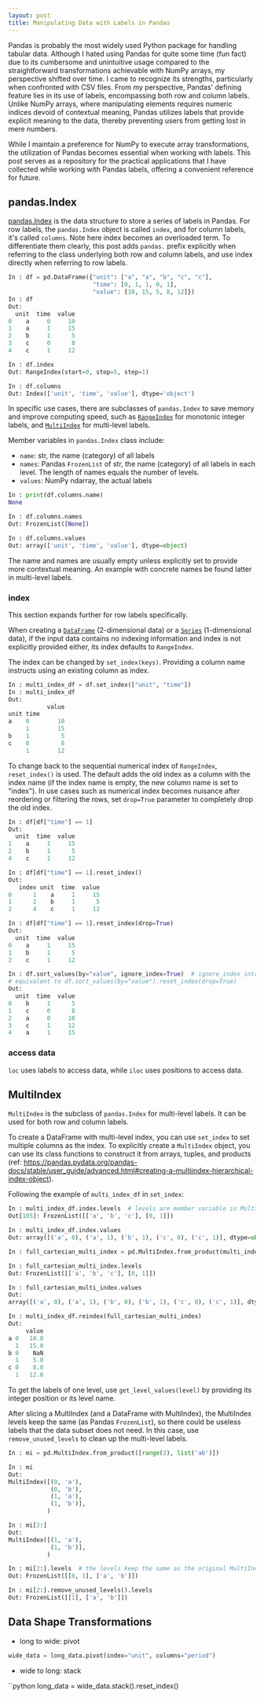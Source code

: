 ```yaml
---
layout: post
title: Manipulating Data with Labels in Pandas
---
```


Pandas is probably the most widely used Python package for handling tabular data. Although I hated using Pandas for quite some time (fun fact) due to its cumbersome and unintuitive usage compared to the straightforward transformations achievable with NumPy arrays, my perspective shifted over time. I came to recognize its strengths, particularly when confronted with CSV files. From my perspective, Pandas' defining feature lies in its use of labels, encompassing both row and column labels. Unlike NumPy arrays, where manipulating elements requires numeric indices devoid of contextual meaning, Pandas utilizes labels that provide explicit meaning to the data, thereby preventing users from getting lost in mere numbers.

While I maintain a preference for NumPy to execute array transformations, the utilization of Pandas becomes essential when working with labels. This post serves as a repository for the practical applications that I have collected while working with Pandas labels, offering a convenient reference for future.

## pandas.Index

[pandas.Index](https://pandas.pydata.org/docs/reference/api/pandas.Index.html) is the data structure to store a series of labels in Pandas. For row labels, the `pandas.Index` object is called `index`, and for column labels, it's called `columns`. Note here index becomes an overloaded term. To differentiate them clearly, this post adds `pandas.` prefix explicitly when referring to the class underlying both row and column labels, and use index directly when referring to row labels.

```python
In : df = pd.DataFrame({"unit": ["a", "a", "b", "c", "c"],
                        "time": [0, 1, 1, 0, 1],
                        "value": [10, 15, 5, 8, 12]})
In : df
Out: 
  unit  time  value
0    a     0     10
1    a     1     15
2    b     1      5
3    c     0      8
4    c     1     12

In : df.index
Out: RangeIndex(start=0, stop=5, step=1)

In : df.columns  
Out: Index(['unit', 'time', 'value'], dtype='object')
```

In specific use cases, there are subclasses of `pandas.Index` to save memory and improve computing speed, such as [`RangeIndex`](https://pandas.pydata.org/docs/reference/api/pandas.RangeIndex.html) for monotonic integer labels, and [`MultiIndex`](https://pandas.pydata.org/docs/reference/api/pandas.MultiIndex.html) for multi-level labels.

Member variables in `pandas.Index` class include:
* `name`: str, the name (category) of all labels
* `names`: Pandas `FrozenList` of str, the name (category) of all labels in each level. The length of names equals the number of levels.
* `values`: NumPy ndarray, the actual labels

```python
In : print(df.columns.name)
None

In : df.columns.names
Out: FrozenList([None])

In : df.columns.values
Out: array(['unit', 'time', 'value'], dtype=object)
```

The name and names are usually empty unless explicitly set to provide more contextual meaning. An example with concrete names be found latter in multi-level labels.

### index

This section expands further for row labels specifically.

When creating a [`DataFrame`](https://pandas.pydata.org/pandas-docs/stable/reference/api/pandas.DataFrame.html#pandas.DataFrame) (2-dimensional data) or a [`Series`](https://pandas.pydata.org/pandas-docs/stable/reference/api/pandas.Series.html#pandas.Series) (1-dimensional data), if the input data contains no indexing information and index is not explicitly provided either, its index defaults to `RangeIndex`.

The index can be changed by `set_index(keys)`. Providing a column name instructs using an existing column as index.

```python
In : multi_index_df = df.set_index(["unit", "time"])
In : multi_index_df
Out: 
           value
unit time       
a    0        10
     1        15
b    1         5
c    0         8
     1        12
```

To change back to the sequential numerical index of `RangeIndex`, `reset_index()` is used. The default adds the old index as a column with the index name (if the index name is empty, the new column name is set to "index"). In use cases such as numerical index becomes nuisance after reordering or filtering the rows, set `drop=True` parameter to completely drop the old index.

```python
In : df[df["time"] == 1]
Out: 
  unit  time  value
1    a     1     15
2    b     1      5
4    c     1     12

In : df[df["time"] == 1].reset_index()
Out: 
   index unit  time  value
0      1    a     1     15
1      2    b     1      5
2      4    c     1     12

In : df[df["time"] == 1].reset_index(drop=True)
Out: 
  unit  time  value
0    a     1     15
1    b     1      5
2    c     1     12

In : df.sort_values(by="value", ignore_index=True)  # ignore_index introduced in pandas version >1.0
# equivalent to df.sort_values(by="value").reset_index(drop=True)
Out:
  unit  time  value
0    b     1      5
1    c     0      8
2    a     0     10
3    c     1     12
4    a     1     15
```

### access data

`loc` uses labels to access data, while `iloc` uses positions to access data.

## MultiIndex

`MultiIndex` is the subclass of `pandas.Index` for multi-level labels. It can be used for both row and column labels.

To create a DataFrame with multi-level index, you can use `set_index` to set multiple columns as the index. To explicitly create a `MultiIndex` object, you can use its class functions to construct it from arrays, tuples, and products (ref: <https://pandas.pydata.org/pandas-docs/stable/user_guide/advanced.html#creating-a-multiindex-hierarchical-index-object>).

Following the example of `multi_index_df` in `set_index`:

```python
In : multi_index_df.index.levels  # levels are member variable in MultiIndex but not in Index
Out[105]: FrozenList([['a', 'b', 'c'], [0, 1]])

In : multi_index_df.index.values
Out: array([('a', 0), ('a', 1), ('b', 1), ('c', 0), ('c', 1)], dtype=object)

In : full_cartesian_multi_index = pd.MultiIndex.from_product(multi_index_df.index.levels)

In : full_cartesian_multi_index.levels
Out: FrozenList([['a', 'b', 'c'], [0, 1]])

In : full_cartesian_multi_index.values
Out: 
array([('a', 0), ('a', 1), ('b', 0), ('b', 1), ('c', 0), ('c', 1)], dtype=object)

In : multi_index_df.reindex(full_cartesian_multi_index)                                 
Out: 
     value
a 0   10.0
  1   15.0
b 0    NaN
  1    5.0
c 0    8.0
  1   12.0
```

To get the labels of one level, use `get_level_values(level)` by providing its integer position or its level name.

After slicing a MultiIndex (and a DataFrame with MultiIndex), the MultiIndex levels keep the same (as Pandas `FrozenList`), so there could be useless labels that the data subset does not need. In this case, use `remove_unused_levels` to clean up the multi-level labels.

```python
In : mi = pd.MultiIndex.from_product([range(2), list('ab')])

In : mi
Out: 
MultiIndex([(0, 'a'),
            (0, 'b'),
            (1, 'a'),
            (1, 'b')],
           )

In : mi[2:]
Out: 
MultiIndex([(1, 'a'),
            (1, 'b')],
           )

In : mi[2:].levels  # the levels keep the same as the original MultiIndex
Out: FrozenList([[0, 1], ['a', 'b']])

In : mi[2:].remove_unused_levels().levels
Out: FrozenList([[1], ['a', 'b']])
```

## Data Shape Transformations

* long to wide: pivot

```python
wide_data = long_data.pivot(index="unit", columns="period")
```

* wide to long: stack

``python
long_data = wide_data.stack().reset_index()
```